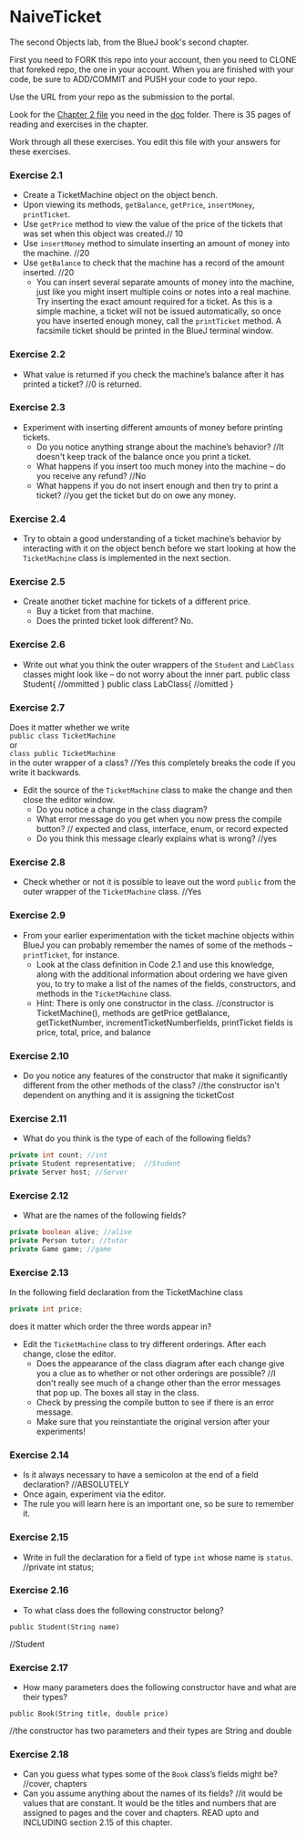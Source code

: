 # NaiveTicket

The second Objects lab, from the BlueJ book's second chapter.

First you need to FORK this repo into your account, then you need to CLONE that foreked repo, the one in your account. 
When you are finished with your code, be sure to ADD/COMMIT and PUSH your code to your repo.

Use the URL from your repo as the submission to the portal. 

Look for the [Chapter 2 file](./doc/BlueJ-objects-first-ch2.pdf) you need in the [doc](./doc) folder.
There is 35 pages of reading and exercises in the chapter.

Work through all these exercises. You edit this file with your answers for these exercises.

### Exercise 2.1
* Create a TicketMachine object on the object bench.
* Upon viewing its methods, `getBalance`, `getPrice`, `insertMoney`, `printTicket`.
* Use `getPrice` method to view the value of the price of the tickets that was set when this object was created.// 10
* Use `insertMoney` method to simulate inserting an amount of money into the machine. //20
* Use `getBalance` to check that the machine has a record of the amount inserted. //20
    * You can insert several separate amounts of money into the machine, just like you might insert multiple coins or notes into a real machine. Try inserting the exact amount required for a ticket. As this is a simple machine, a ticket will not be issued automatically, so once you have inserted enough money, call the `printTicket` method. A facsimile ticket should be printed in the BlueJ terminal window.

### Exercise 2.2
* What value is returned if you check the machine’s balance after it has printed a ticket?
 //0 is returned.

### Exercise 2.3
* Experiment with inserting different amounts of money before printing tickets.
    * Do you notice anything strange about the machine’s behavior? //It doesn't keep track of the balance once you print a ticket.
    * What happens if you insert too much money into the machine – do you receive any refund? //No
    * What happens if you do not insert enough and then try to print a ticket? //you get the ticket but do on owe any money.

### Exercise 2.4
* Try to obtain a good understanding of a ticket machine’s behavior by interacting with it on the object bench before we start looking at how the `TicketMachine` class is implemented in the next section.

### Exercise 2.5
* Create another ticket machine for tickets of a different price.
    * Buy a ticket from that machine.
    * Does the printed ticket look different? No.

### Exercise 2.6
* Write out what you think the outer wrappers of the `Student` and `LabClass` classes might look like – do not worry about the inner part.
public class Student{
    //ommitted
}
public class LabClass{
    //omitted
}
### Exercise 2.7
Does it matter whether we write<br>
`public class TicketMachine`<br>
or<br>
`class public TicketMachine`<br>
in the outer wrapper of a class?
//Yes this completely breaks the code if you write it backwards.

* Edit the source of the `TicketMachine` class to make the change and then close the editor window.
    * Do you notice a change in the class diagram?
    * What error message do you get when you now press the compile button? //<identifier> expected and class, interface, enum, or record expected
    * Do you think this message clearly explains what is wrong? //yes

### Exercise 2.8
* Check whether or not it is possible to leave out the word `public` from the outer wrapper of the `TicketMachine` class. //Yes

### Exercise 2.9
* From your earlier experimentation with the ticket machine objects within BlueJ you can probably remember the names of some of the methods – `printTicket`, for instance.
    * Look at the class definition in Code 2.1 and use this knowledge, along with the additional information about ordering we have given you, to try to make a list of the names of the fields, constructors, and methods in the `TicketMachine` class.
    * Hint: There is only one constructor in the class.
//constructor is TicketMachine(), methods are getPrice getBalance, getTicketNumber, incrementTicketNumberfields, printTicket fields is price, total, price, and balance
### Exercise 2.10
* Do you notice any features of the constructor that make it significantly different from the other methods of the class?
//the constructor isn't dependent on anything and it is assigning the ticketCost
### Exercise 2.11
* What do you think is the type of each of the following fields?
	
```java
private int count; //int
private Student representative;  //Student
private Server host; //Server
```

### Exercise 2.12
* What are the names of the following fields?

```java
private boolean alive; //alive
private Person tutor; //tutor
private Game game; //game
```
### Exercise 2.13

In the following field declaration from the TicketMachine class<br>

```java
private int price;
```
does it matter which order the three words appear in?
* Edit the `TicketMachine` class to try different orderings. After each change, close the editor.
    * Does the appearance of the class diagram after each change give you a clue as to whether or not other orderings are
possible? //I don't really see much of a change other than the error messages that pop up. The boxes all stay in the class.
    * Check by pressing the compile button to see if there is an error message.
    * Make sure that you reinstantiate the original version after your experiments!

### Exercise 2.14
* Is it always necessary to have a semicolon at the end of a field declaration? //ABSOLUTELY
* Once again, experiment via the editor.
* The rule you will learn here is an important one, so be sure to remember it.


### Exercise 2.15
* Write in full the declaration for a field of type `int` whose name is `status`.
//private int status;
### Exercise 2.16
* To what class does the following constructor belong?
```
public Student(String name)
```
//Student
### Exercise 2.17
* How many parameters does the following constructor have and what are their types?
```
public Book(String title, double price)
```
//the constructor has two parameters and their types are String and double
### Exercise 2.18
* Can you guess what types some of the `Book` class’s fields might be?
	//cover, chapters
* Can you assume anything about the names of its fields?
	//it would be values that are constant. It would be the titles and numbers that are assigned to pages and the cover and chapters.
READ upto and INCLUDING section 2.15 of this chapter.
